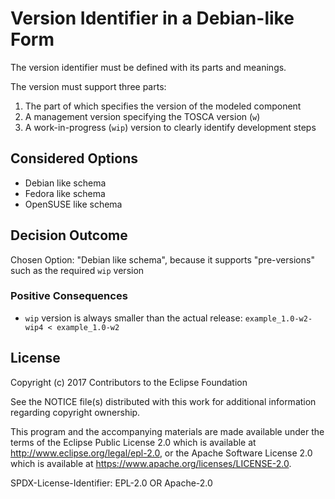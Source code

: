 # Version Identifier in a Debian-like Form

The version identifier must be defined with its parts and meanings.

The version must support three parts:

1. The part of which specifies the version of the modeled component
2. A management version specifying the TOSCA version (`w`)
3. A work-in-progress (`wip`) version to clearly identify development steps

## Considered Options

* Debian like schema
* Fedora like schema
* OpenSUSE like schema

## Decision Outcome

Chosen Option: "Debian like schema", because it supports "pre-versions" such as the required `wip` version

### Positive Consequences

* `wip` version is always smaller than the actual release: `example_1.0-w2-wip4 < example_1.0-w2`

## License

Copyright (c) 2017 Contributors to the Eclipse Foundation

See the NOTICE file(s) distributed with this work for additional
information regarding copyright ownership.

This program and the accompanying materials are made available under the
terms of the Eclipse Public License 2.0 which is available at
http://www.eclipse.org/legal/epl-2.0, or the Apache Software License 2.0
which is available at https://www.apache.org/licenses/LICENSE-2.0.

SPDX-License-Identifier: EPL-2.0 OR Apache-2.0
